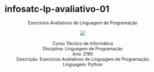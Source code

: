 # infosatc-lp-avaliativo-01
<p align = "center">
Exercicios Avaliativos de Linguagem de Programação
<br><br>
<img src = "https://unisatc.com.br/wp-content/uploads/2021/05/LOGO-VERTICAL-COLORIDA.jpg">
<br><br>
Curso Técnico de Informática
<br>
Disciplina: Linguagem de Programação
<br>
Ano: 2190
<br>
Descrição: Exercicios Avaliativos de Linguagem de Programação
<br>
Linguagem: Python
</p>
